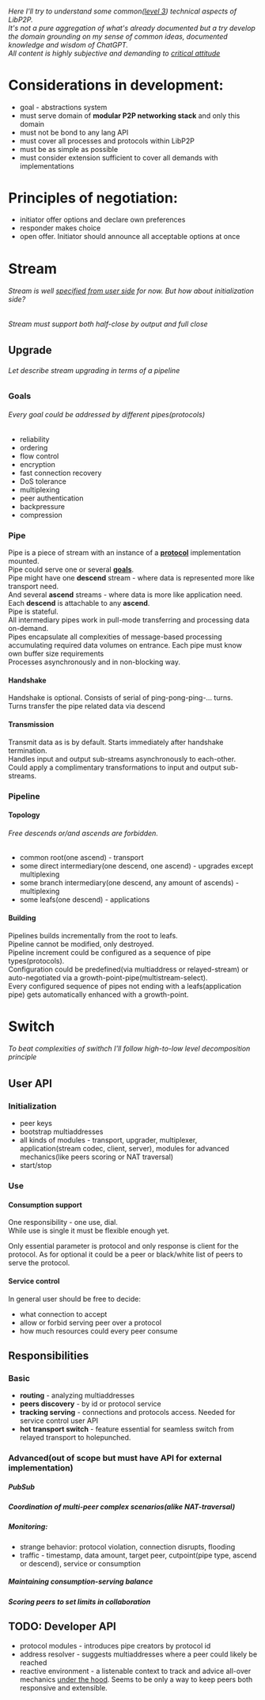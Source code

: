 ###### Here I'll try to understand some common([level 3](./understanding-of-project.md#structure-of-common-knowledge)) technical aspects of LibP2P.</br> It's not a pure aggregation of what's already documented but a try develop the domain grounding on my sense of common ideas, documented knowledge and wisdom of ChatGPT.</br> All content is highly subjective and demanding to [critical attitude](./README.md#disclaimer)

# Considerations in development: 
- goal - abstractions system
- must serve domain of **modular P2P networking stack** and only this domain
- must not be bond to any lang API 
- must cover all processes and protocols within LibP2P 
- must be as simple as possible
- must consider extension sufficient to cover all demands with implementations

# Principles of negotiation: 
- initiator offer options and declare own preferences
- responder makes choice
- open offer. Initiator should announce all acceptable options at once

# Stream
###### Stream is well [specified from user side](https://docs.libp2p.io/concepts/fundamentals/protocols/#binary-streams) for now. But how about initialization side?
###### Stream must support both half-close by output and full close
## Upgrade
###### Let describe stream upgrading in terms of a pipeline
### Goals
###### Every goal could be addressed by different pipes(protocols)
- reliability
- ordering
- flow control
- encryption
- fast connection recovery
- DoS tolerance
- multiplexing
- peer authentication 
- backpressure
- compression
### Pipe
Pipe is a piece of stream with an instance of a [**protocol**](https://docs.libp2p.io/concepts/fundamentals/protocols/#what-is-a-libp2p-protocol) implementation mounted.
</br>Pipe could serve one or several [**goals**](#goals).
</br>Pipe might have one **descend** stream - where data is represented more like transport need.
</br>And several **ascend** streams - where data is more like application need.
</br>Each **descend** is attachable to any **ascend**.
</br>Pipe is stateful.
</br>All intermediary pipes work in pull-mode transferring and processing data on-demand.
</br>Pipes encapsulate all complexities of message-based processing accumulating required data volumes on entrance. Each pipe must know own buffer size requirements
</br>Processes asynchronously and in non-blocking way.
#### Handshake
Handshake is optional. Consists of serial of ping-pong-ping-... turns.
</br>Turns transfer the pipe related data via descend
#### Transmission
Transmit data as is by default. Starts immediately after handshake termination.
</br>Handles input and output sub-streams asynchronously to each-other.
</br>Could apply a complimentary transformations to input and output sub-streams.
### Pipeline
#### Topology
###### Free descends or/and ascends are forbidden.
- common root(one ascend) - transport
- some direct intermediary(one descend, one ascend) - upgrades except multiplexing
- some branch intermediary(one descend, any amount of ascends) - multiplexing
- some leafs(one descend) - applications
#### Building 
Pipelines builds incrementally from the root to leafs.
</br>Pipeline cannot be modified, only destroyed.
</br>Pipeline increment could be configured as a sequence of pipe types(protocols).
</br>Configuration could be predefined(via multiaddress or relayed-stream) or auto-negotiated via a growth-point-pipe(multistream-select).
</br>Every configured sequence of pipes not ending with a leafs(application pipe) gets automatically enhanced with a growth-point.

# Switch
###### To beat complexities of swithch I'll follow high-to-low level decomposition principle
## User API
### Initialization
- peer keys 
- bootstrap multiaddresses
- all kinds of modules - transport, upgrader, multiplexer, application(stream codec, client, server), modules for advanced mechanics(like peers scoring or NAT traversal)
- start/stop
### Use
#### Consumption support 
One responsibility - one use, dial.
</br>While use is single it must be flexible enough yet. 

Only essential parameter is protocol and only response is client for the protocol.
As for optional it could be a peer or black/white list of peers to serve the protocol.
#### Service control
In general user should be free to decide: 
- what connection to accept
- allow or forbid serving peer over a protocol
- how much resources could every peer consume

## Responsibilities
### Basic
- **routing** - analyzing multiaddresses
- **peers discovery** - by id or protocol service
- **tracking serving** - connections and protocols access. Needed for service control user API
- **hot transport switch** - feature essential for seamless switch from relayed transport to holepunched.
### Advanced(out of scope but must have API for external implementation)
##### PubSub
##### Coordination of multi-peer complex scenarios(alike NAT-traversal)
##### Monitoring: 
- strange behavior: protocol violation, connection disrupts, flooding
- traffic - timestamp, data amount, target peer, cutpoint(pipe type, ascend or descend), service or consumption
##### Maintaining consumption-serving balance
##### Scoring peers to set limits in collaboration

## TODO: Developer API 
- protocol modules - introduces pipe creators by protocol id 
- address resolver - suggests multiaddresses where a peer could likely be reached
- reactive environment - a listenable context to track and advice all-over mechanics [under the hood](#responsibilities). Seems to be only a way to keep peers both responsive and extensible.




